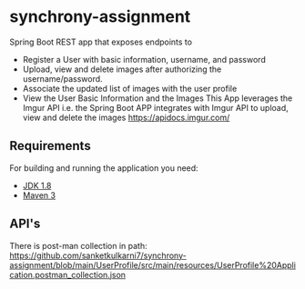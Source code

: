 # synchrony-assignment
Spring Boot REST app that exposes endpoints to
- Register a User with basic information, username, and password
- Upload, view and delete images after authorizing the username/password.
- Associate the updated list of images with the user profile
- View the User Basic Information and the Images
This App leverages the Imgur API i.e. the Spring Boot APP  integrates with Imgur API to upload, view and delete the images
https://apidocs.imgur.com/

## Requirements

For building and running the application you need:

- [JDK 1.8](http://www.oracle.com/technetwork/java/javase/downloads/jdk8-downloads-2133151.html)
- [Maven 3](https://maven.apache.org)

## API's
There is post-man collection in path:
https://github.com/sanketkulkarni7/synchrony-assignment/blob/main/UserProfile/src/main/resources/UserProfile%20Application.postman_collection.json


